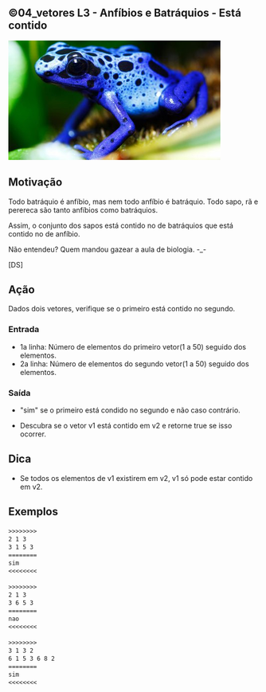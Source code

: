 ## ©04_vetores L3 - Anfíbios e Batráquios - Está contido


![](__capa.jpg)

## Motivação

Todo batráquio é anfíbio, mas nem todo anfíbio é batráquio. Todo sapo, rã e perereca são tanto anfíbios
como batráquios.

Assim, o conjunto dos sapos está contido no de batráquios que está contido no de anfíbio.

Não entendeu? Quem mandou gazear a aula de biologia. -_-

\[DS\]

## Ação

Dados dois vetores, verifique se o primeiro está contido no segundo.

### Entrada

- 1a linha: Número de elementos do primeiro vetor(1 a 50) seguido dos elementos.  
- 2a linha: Número de elementos do segundo vetor(1 a 50) seguido dos elementos.

### Saída

- "sim" se o primeiro está condido no segundo e não caso contrário.

- Descubra se o vetor v1 está contido em v2 e retorne true se isso ocorrer.
  
## Dica
- Se todos os elementos de v1 existirem em v2, v1 só pode estar
contido em v2.

## Exemplos

```
>>>>>>>>
2 1 3
3 1 5 3
========
sim
<<<<<<<<

>>>>>>>>
2 1 3
3 6 5 3
========
nao
<<<<<<<<

>>>>>>>>
3 1 3 2
6 1 5 3 6 8 2
========
sim
<<<<<<<<
```

